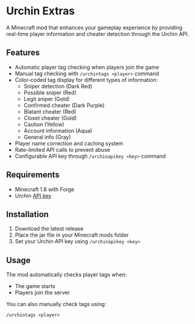 # Urchin Extras

A Minecraft mod that enhances your gameplay experience by providing real-time player information and cheater detection through the Urchin API.

## Features

- Automatic player tag checking when players join the game
- Manual tag checking with `/urchintags <player>` command
- Color-coded tag display for different types of information:
  - Sniper detection (Dark Red)
  - Possible sniper (Red)
  - Legit sniper (Gold)
  - Confirmed cheater (Dark Purple)
  - Blatant cheater (Red)
  - Closet cheater (Gold)
  - Caution (Yellow)
  - Account information (Aqua)
  - General info (Gray)
- Player name correction and caching system
- Rate-limited API calls to prevent abuse
- Configurable API key through `/urchinapikey <key>` command

## Requirements

- Minecraft 1.8 with Forge
- Urchin [API key](https://discord.gg/urchin/)

## Installation

1. Download the latest release
2. Place the jar file in your Minecraft mods folder
3. Set your Urchin API key using `/urchinapikey <key>`

## Usage

The mod automatically checks player tags when:
- The game starts
- Players join the server

You can also manually check tags using:
```
/urchintags <player>
```

